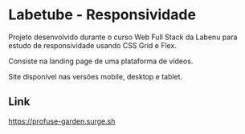 # Labetube - Responsividade

Projeto desenvolvido durante o curso Web Full Stack da Labenu para estudo de responsividade usando CSS Grid e Flex.

Consiste na landing page de uma plataforma de vídeos.

Site disponível nas versões mobile, desktop e tablet.

## Link

https://profuse-garden.surge.sh